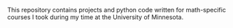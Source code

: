 This repository contains projects and python code written for math-specific courses I took during my time at the University of Minnesota. 

